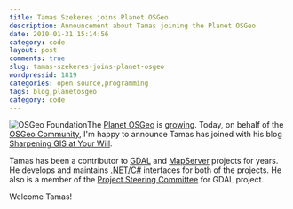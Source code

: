 ```yaml
---
title: Tamas Szekeres joins Planet OSGeo
description: Announcement about Tamas joining the Planet OSGeo
date: 2010-01-31 15:14:56
category: code
layout: post
comments: true
slug: tamas-szekeres-joins-planet-osgeo
wordpressid: 1819
categories: open source,programming
tags: blog,planetosgeo
category: code
---
```


![OSGeo Foundation](/images/logos/osgeo-logo.png)The [Planet OSGeo](http://planet.osgeo.org) is [growing](/?p=1774). Today, on behalf of the [OSGeo Community](http://osgeo.org), I'm happy to announce Tamas has joined with his blog [Sharpening GIS at Your Will](http://szekerest.blogspot.com/).

Tamas has been a contributor to [GDAL](http://www.gdal.org) and [MapServer](http://mapserver.org) projects for years. He develops and maintains [.NET/C#](http://trac.osgeo.org/gdal/wiki/GdalOgrInCsharp) interfaces for both of the projects. He also is a member of the [Project Steering Committee](http://trac.osgeo.org/gdal/wiki/GovernanceAndCommunity) for GDAL project.

Welcome Tamas!
